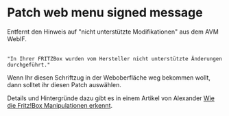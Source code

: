 # Patch web menu signed message
Entfernt den Hinweis auf "nicht unterstützte Modifikationen" aus dem AVM WebIF.<br>
<br>

```
"In Ihrer FRITZBox wurden vom Hersteller nicht unterstützte Änderungen durchgeführt."
```

Wenn Ihr diesen Schriftzug in der Weboberfläche weg bekommen wollt, dann solltet ihr diesen Patch auswählen.

Details und Hintergründe dazu gibt es in einem Artikel von Alexander [Wie die Fritz!Box Manipulationen erkennt](https://freetz-ng.github.io/freetz-ng/wiki/help/howtos/development/manipulation_detection.html).

